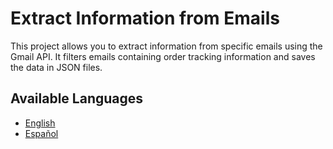 # Extract Information from Emails

This project allows you to extract information from specific emails using the Gmail API. It filters emails containing order tracking information and saves the data in JSON files.

## Available Languages

- [English](Readme_en.md)
- [Español](Readme_es.md)
